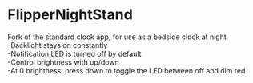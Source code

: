 # FlipperNightStand  

Fork of the standard clock app, for use as a bedside clock at night  
-Backlight stays on constantly  
-Notification LED is turned off by default  
-Control brightness with up/down  
-At 0 brightness, press down to toggle the LED between off and dim red
